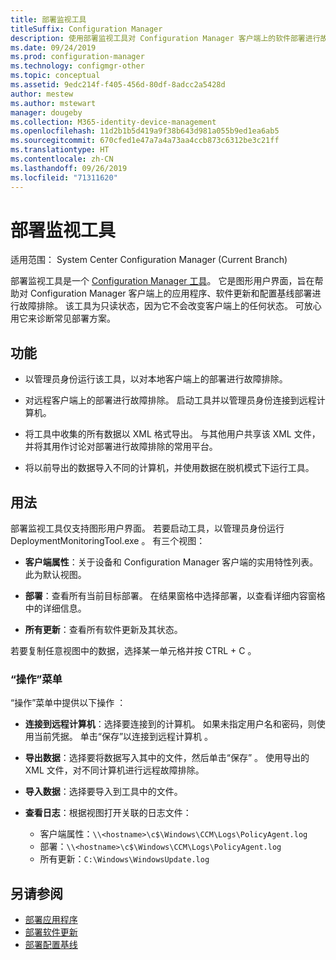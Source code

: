 ```yaml
---
title: 部署监视工具
titleSuffix: Configuration Manager
description: 使用部署监视工具对 Configuration Manager 客户端上的软件部署进行故障排除。
ms.date: 09/24/2019
ms.prod: configuration-manager
ms.technology: configmgr-other
ms.topic: conceptual
ms.assetid: 9edc214f-f405-456d-80df-8adcc2a5428d
author: mestew
ms.author: mstewart
manager: dougeby
ms.collection: M365-identity-device-management
ms.openlocfilehash: 11d2b1b5d419a9f38b643d981a055b9ed1ea6ab5
ms.sourcegitcommit: 670cfed1e47a7a4a73aa4ccb873c6312be3c21ff
ms.translationtype: HT
ms.contentlocale: zh-CN
ms.lasthandoff: 09/26/2019
ms.locfileid: "71311620"
---
```

# <a name="deployment-monitoring-tool"></a>部署监视工具

适用范围：  System Center Configuration Manager (Current Branch)

部署监视工具是一个 [Configuration Manager 工具](/sccm/core/support/tools)。 它是图形用户界面，旨在帮助对 Configuration Manager 客户端上的应用程序、软件更新和配置基线部署进行故障排除。 该工具为只读状态，因为它不会改变客户端上的任何状态。 可放心用它来诊断常见部署方案。


## <a name="features"></a>功能

- 以管理员身份运行该工具，以对本地客户端上的部署进行故障排除。  

- 对远程客户端上的部署进行故障排除。 启动工具并以管理员身份连接到远程计算机。  

- 将工具中收集的所有数据以 XML 格式导出。 与其他用户共享该 XML 文件，并将其用作讨论对部署进行故障排除的常用平台。  

- 将以前导出的数据导入不同的计算机，并使用数据在脱机模式下运行工具。   


## <a name="usage"></a>用法

部署监视工具仅支持图形用户界面。 若要启动工具，以管理员身份运行 DeploymentMonitoringTool.exe  。 有三个视图：  

- **客户端属性**：关于设备和 Configuration Manager 客户端的实用特性列表。 此为默认视图。   

- **部署**：查看所有当前目标部署。 在结果窗格中选择部署，以查看详细内容窗格中的详细信息。  

- **所有更新**：查看所有软件更新及其状态。  

若要复制任意视图中的数据，选择某一单元格并按 CTRL + C   。


### <a name="actions-menu"></a>“操作”菜单

“操作”菜单中提供以下操作  ：  

- **连接到远程计算机**：选择要连接到的计算机。 如果未指定用户名和密码，则使用当前凭据。 单击“保存”以连接到远程计算机  。  

- **导出数据**：选择要将数据写入其中的文件，然后单击“保存”  。 使用导出的 XML 文件，对不同计算机进行远程故障排除。  

- **导入数据**：选择要导入到工具中的文件。  

- **查看日志**：根据视图打开关联的日志文件：  
    - 客户端属性：`\\<hostname>\c$\Windows\CCM\Logs\PolicyAgent.log`
    - 部署：`\\<hostname>\c$\Windows\CCM\Logs\PolicyAgent.log`
    - 所有更新：`C:\Windows\WindowsUpdate.log`



## <a name="see-also"></a>另请参阅

- [部署应用程序](/sccm/apps/deploy-use/deploy-applications)
- [部署软件更新](/sccm/sum/deploy-use/deploy-software-updates)
- [部署配置基线](/sccm/compliance/deploy-use/deploy-configuration-baselines)

